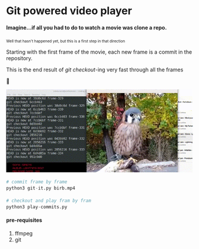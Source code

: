 # Git powered video player

#### Imagine...if all you had to do to watch a movie was clone a repo.

<span style="font-size:10px">Well that hasn't happened yet, but this is a first step in that direction</span>

Starting with the first frame of the movie, each new frame is a commit in the repository.

This is the end result of _git checkout_-ing very fast through all the frames

👀

![](demo.gif)

```python
# commit frame by frame
python3 git-it.py birb.mp4

# checkout and play fram by fram
python3 play-commits.py
```


#### pre-requisites
1. ffmpeg
2. git